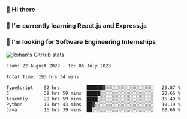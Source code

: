 ### 👋 Hi there 

<!--
**rohznmdev/rohznmdev** is a ✨ _special_ ✨ repository because its `README.md` (this file) appears on your GitHub profile.

Here are some ideas to get you started:

- 🔭 I’m currently working on ...
- 🌱 I’m currently learning Ruby and Ruby on Rails
- 👯 I’m looking to collaborate on ...
- 🤔 I’m looking for help with ...
- 💬 Ask me about ...
- 📫 How to reach me: ...
- 😄 Pronouns: ...
- ⚡ Fun fact: ...
-->
### 🌱 I’m currently learning React.js and Express.js
### 🤔 I’m looking for Software Engineering Internships
![Rohan's GitHub stats](https://github-readme-stats.vercel.app/api?username=rohznmdev&theme=dark&show_icons=true)

<!--START_SECTION:waka-->

```txt
From: 22 August 2022 - To: 06 July 2023

Total Time: 193 hrs 34 mins

TypeScript    52 hrs          ██████▓░░░░░░░░░░░░░░░░░░   26.87 %
C             39 hrs 59 mins  █████░░░░░░░░░░░░░░░░░░░░   20.66 %
Assembly      29 hrs 59 mins  ████░░░░░░░░░░░░░░░░░░░░░   15.49 %
Python        19 hrs 43 mins  ██▓░░░░░░░░░░░░░░░░░░░░░░   10.19 %
Java          16 hrs 39 mins  ██░░░░░░░░░░░░░░░░░░░░░░░   08.60 %
```

<!--END_SECTION:waka-->
